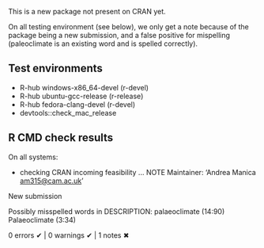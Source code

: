 This is a new package not present on CRAN yet.

On all testing environment (see below), we only get a note because of the
package being a new submission, and a false positive for mispelling 
(paleoclimate is an existing word and is spelled correctly).

## Test environments
- R-hub windows-x86_64-devel (r-devel)
- R-hub ubuntu-gcc-release (r-release)
- R-hub fedora-clang-devel (r-devel)
- devtools::check_mac_release

## R CMD check results
On all systems:

* checking CRAN incoming feasibility ... NOTE
Maintainer: ‘Andrea Manica <am315@cam.ac.uk>’

New submission

Possibly misspelled words in DESCRIPTION:
  palaeoclimate (14:90)
  Palaeoclimate (3:34)

0 errors ✔ | 0 warnings ✔ | 1 notes ✖
